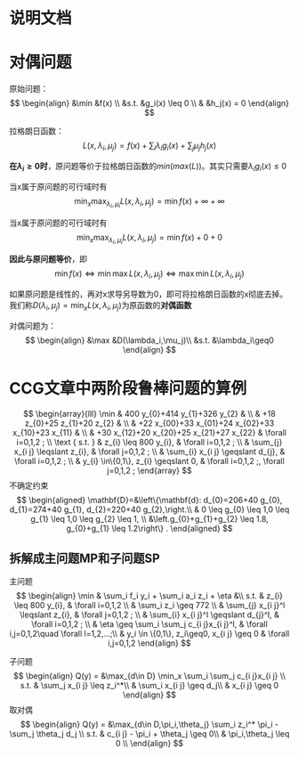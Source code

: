 # 说明文档

对偶问题
================================
原始问题：
$$
    \begin{align}
    &\min   &f(x) \\
    &s.t.   &g_i(x) \leq 0 \\
    &       &h_j(x) = 0
    \end{align}
$$

拉格朗日函数：
$$
    L(x,\lambda_i, \mu_j) = f(x) + \sum_i \lambda_i g_i(x) + \sum_j \mu_j h_j(x)
$$

**在$\lambda_i \geq0$时**，原问题等价于拉格朗日函数的$min(max(L))$。其实只需要$\lambda_i g_i(x)\leq 0$

当x属于原问题的可行域时有
$$
\min_x \max_{\lambda_i, \mu_i}L(x,\lambda_i, \mu_j) = \min f(x) + \infty + \infty
$$

当x属于原问题的可行域时有
$$
\min_x \max_{\lambda_i, \mu_i}L(x,\lambda_i, \mu_j) =\min  f(x) + 0 + 0
$$

**因此与原问题等价**，即
$$
    \min f(x) \iff \min \max L(x,\lambda_i, \mu_j) \iff \max \min L(x,\lambda_i, \mu_j)
$$

如果原问题是线性的，再对x求导另导数为0，即可将拉格朗日函数的x彻底去掉。我们称$D(\lambda_i,\mu_j) = \min_x L(x,\lambda_i, \mu_j)$为原函数的**对偶函数**

对偶问题为：
$$
\begin{align}
    &\max &D(\lambda_i,\mu_j)\\
    &s.t. &\lambda_i\geq0
\end{align}
$$

CCG文章中两阶段鲁棒问题的算例
================================================
$$
\begin{array}{lll}
\min & 400 y_{0}+414 y_{1}+326 y_{2} & \\
& +18 z_{0}+25 z_{1}+20 z_{2} & \\
& +22 x_{00}+33 x_{01}+24 x_{02}+33 x_{10}+23 x_{11} & \\
& +30 x_{12}+20 x_{20}+25 x_{21}+27 x_{22} & \forall i=0,1,2 ; \\
\text { s.t. } & z_{i} \leq 800 y_{i}, & \forall i=0,1,2 ; \\
& \sum_{j} x_{i j} \leqslant z_{i}, & \forall j=0,1,2 ; \\
& \sum_{i} x_{i j} \geqslant d_{j}, & \forall i=0,1,2 ; \\
& y_{i} \in\{0,1\}, z_{i} \geqslant 0, & \forall i=0,1,2 ;, \forall j=0,1,2 ;
\end{array}
$$
不确定约束
$$
\begin{aligned}
\mathbf{D}=&\left\{\mathbf{d}: d_{0}=206+40 g_{0}, d_{1}=274+40 g_{1}, d_{2}=220+40 g_{2},\right.\\
& 0 \leq g_{0} \leq 1,0 \leq g_{1} \leq 1,0 \leq g_{2} \leq 1, \\
&\left.g_{0}+g_{1}+g_{2} \leq 1.8, g_{0}+g_{1} \leq 1.2\right\} .
\end{aligned}
$$

拆解成主问题MP和子问题SP
------------------------------------------------
主问题
$$
    \begin{align}
    \min & \sum_i f_i y_i + \sum_i a_i z_i + \eta &\\
    s.t. & z_{i} \leq 800 y_{i}, & \forall i=0,1,2  \\
        & \sum_i z_i \geq 772 \\
        & \sum_{j} x_{i j}^l \leqslant z_{i}, & \forall j=0,1,2 ; \\
        & \sum_{i} x_{i j}^l \geqslant d_{j}^l, & \forall i=0,1,2 ; \\ 
        & \eta \geq \sum_i \sum_j c_{i j}x_{i j}^l, & \forall i,j=0,1,2\quad \forall l=1,2,...;\\
        & y_i \in \{0,1\}, z_i\geq0, x_{i j} \geq 0 & \forall i,j=0,1,2
    \end{align}
$$

子问题
$$
    \begin{align}
        Q(y) = &\max_{d\in D} \min_x \sum_i \sum_j c_{i j}x_{i j} \\
        s.t. & \sum_j x_{i j} \leq z_i^*\\
            & \sum_i x_{i j} \geq d_j\\
            & x_{i j} \geq 0 
    \end{align}
$$
取对偶
$$
    \begin{align}
    Q(y) = &\max_{d\in D,\pi_i,\theta_j} \sum_i z_i^* \pi_i - \sum_j \theta_j d_j \\
        s.t. & c_{i j} - \pi_i + \theta_j \geq 0\\
        & \pi_i,\theta_j \leq 0 \\
    \end{align}
$$